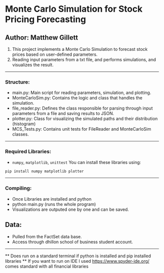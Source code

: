 # Monte Carlo Simulation for Stock Pricing Forecasting

**Author**: Matthew Gillett
---
1. This project implements a Monte Carlo Simulation to forecast stock prices based on user-defined parameters. 
2. Reading input parameters from a txt file, and performs simulations, and visualizes the result.
---
### Structure:
- main.py: Main script for reading parameters, simulation, and plotting.
- MonteCarloSim.py: Contains the logic and class that handles the simulation. 
- file_reader.py: Defines the class responsible for parsing through input parameters from a file and saving results to JSON.
- plotter.py: Class for visualizing the simulated paths and their distribution (histogram)
- MCS_Tests.py: Contains unit tests for FileReader and MonteCarloSim classes.
---
### Required Libraries:

- `numpy`, `matplotlib`, `unittest`
You can install these libraries using:
```bash
pip install numpy matplotlib plotter
```
---
### Compiling:
- Once Libraries are installed and python
- python main.py (runs the whole program)
- Visualizations are outputed one by one and can be saved.

## Data:
- Pulled from the FactSet data base.
- Access through dhillon school of business student account.
---

** Does run on a standard terminal if python is installed and pip installed libraries
** If you want to run on IDE I used https://www.spyder-ide.org/ comes standard with all financial libraries
